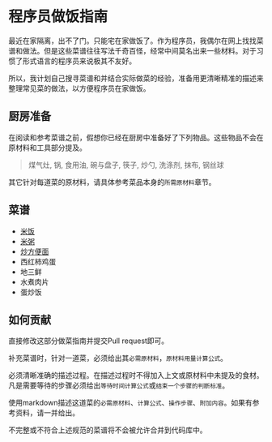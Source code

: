 # 程序员做饭指南

最近在家隔离，出不了门。只能宅在家做饭了。作为程序员，我偶尔在网上找找菜谱和做法。但是这些菜谱往往写法千奇百怪，经常中间莫名出来一些材料。对于习惯了形式语言的程序员来说极其不友好。

所以，我计划自己搜寻菜谱和并结合实际做菜的经验，准备用更清晰精准的描述来整理常见菜的做法，以方便程序员在家做饭。

## 厨房准备

在阅读和参考菜谱之前，假想你已经在厨房中准备好了下列物品。这些物品不会在原材料和工具部分提及。

> 煤气灶, 锅, 食用油, 碗与盘子, 筷子, 炒勺, 洗涤剂, 抹布, 钢丝球

其它针对每道菜的原材料，请具体参考菜品本身的`所需原材料`章节。

## 菜谱

* [米饭](./米饭.md)
* [米粥](./米粥.md)
* [炒方便面](./炒方便面.md)
* 西红柿鸡蛋
* 地三鲜
* 水煮肉片
* 蛋炒饭

## 如何贡献

直接修改这部分做菜指南并提交Pull request即可。

补充菜谱时，针对一道菜，必须给出其`必需原材料`，`原材料用量计算公式`。

必须清晰准确的描述过程。在描述过程时不得加入上文或原材料中未提及的食材。凡是需要等待的步骤必须给出`等待时间计算公式`或`结束一个步骤的判断标准`。

使用markdown描述这道菜的`必需原材料`、`计算公式`、`操作步骤`、`附加内容`。如果有参考资料，请一并给出。

不完整或不符合上述规范的菜谱将不会被允许合并到代码库中。
